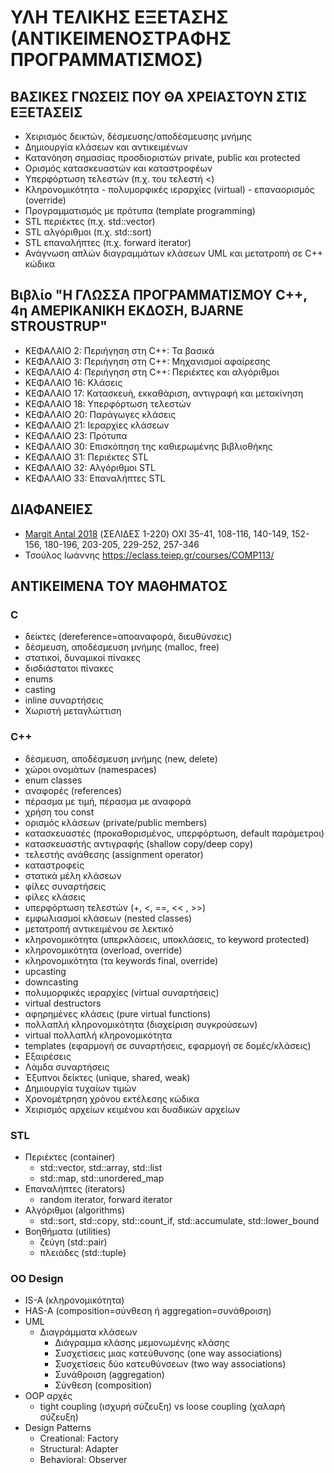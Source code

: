 # ΥΛΗ ΤΕΛΙΚΗΣ ΕΞΕΤΑΣΗΣ (ΑΝΤΙΚΕΙΜΕΝΟΣΤΡAΦΗΣ ΠΡΟΓΡΑΜΜΑΤΙΣΜΟΣ)

## ΒΑΣΙΚΕΣ ΓΝΩΣΕΙΣ ΠΟΥ ΘΑ ΧΡΕΙΑΣΤΟΥΝ ΣΤΙΣ ΕΞΕΤΑΣΕΙΣ

* Χειρισμός δεικτών, δέσμευσης/αποδέσμευσης μνήμης
* Δημιουργία κλάσεων και αντικειμένων
* Κατανόηση σημασίας προσδιοριστών private, public και protected
* Ορισμός κατασκευαστών και καταστροφέων
* Υπερφόρτωση τελεστών (π.χ. του τελεστή <)
* Κληρονομικότητα - πολυμορφικές ιεραρχίες (virtual) - επαναορισμός (override)
* Προγραμματισμός με πρότυπα (template programming)
* STL περιέκτες (π.χ. std::vector)
* STL αλγόριθμοι (π.χ. std::sort)
* STL επαναλήπτες (π.χ. forward iterator)
* Ανάγνωση απλών διαγραμμάτων κλάσεων UML και μετατροπή σε C++ κώδικα

## Βιβλίο "Η ΓΛΩΣΣΑ ΠΡΟΓΡΑΜΜΑΤΙΣΜΟΥ C++, 4η ΑΜΕΡΙΚΑΝΙΚΗ ΕΚΔΟΣΗ, BJARNE STROUSTRUP"

* ΚΕΦΑΛΑΙΟ  2: Περιήγηση στη C++: Τα βασικά
* ΚΕΦΑΛΑΙΟ  3: Περιήγηση στη C++: Μηχανισμοί αφαίρεσης
* ΚΕΦΑΛΑΙΟ  4: Περιήγηση στη C++: Περιέκτες και αλγόριθμοι
* ΚΕΦΑΛΑΙΟ 16: Κλάσεις
* ΚΕΦΑΛΑΙΟ 17: Κατασκευή, εκκαθάριση, αντιγραφή και μετακίνηση
* ΚΕΦΑΛΑΙΟ 18: Υπερφόρτωση τελεστών
* ΚΕΦΑΛΑΙΟ 20: Παράγωγες κλάσεις
* ΚΕΦΑΛΑΙΟ 21: Ιεραρχίες κλάσεων
* ΚΕΦΑΛΑΙΟ 23: Πρότυπα
* ΚΕΦΑΛΑΙΟ 30: Επισκόπηση της καθιερωμένης βιβλιοθήκης
* ΚΕΦΑΛΑΙΟ 31: Περιέκτες STL
* ΚΕΦΑΛΑΙΟ 32: Αλγόριθμοι STL
* ΚΕΦΑΛΑΙΟ 33: Επαναλήπτες STL

## ΔΙΑΦΑΝΕΙΕΣ

* [Margit Antal 2018](./ma2018/CPP_v1.1.pdf) (ΣΕΛΙΔΕΣ 1-220) OXI 35-41, 108-116, 140-149, 152-156, 180-196, 203-205, 229-252, 257-346
* Τσούλος Ιωάννης <https://eclass.teiep.gr/courses/COMP113/>

## ANTIKEIMENA ΤΟΥ ΜΑΘΗΜΑΤΟΣ

### C

* δείκτες (dereference=αποαναφορά, διευθύνσεις)
* δέσμευση, αποδέσμευση μνήμης (malloc, free)
* στατικοί, δυναμικοί πίνακες
* δισδιάστατοι πίνακες
* enums
* casting
* inline συναρτήσεις
* Χωριστή μεταγλώττιση

### C++

* δέσμευση, αποδέσμευση μνήμης (new, delete)
* χώροι ονομάτων (namespaces)
* enum classes
* αναφορές (references)
* πέρασμα με τιμή, πέρασμα με αναφορά
* χρήση του const
* ορισμός κλάσεων (private/public members)
* κατασκευαστές (προκαθορισμένος, υπερφόρτωση, default παράμετροι)
* κατασκευαστής αντιγραφής (shallow copy/deep copy)
* τελεστής ανάθεσης (assignment operator)
* καταστροφείς
* στατικά μέλη κλάσεων
* φίλες συναρτήσεις
* φίλες κλάσεις
* υπερφόρτωση τελεστών (+, <, ==, << , >>)
* εμφωλιασμοί κλάσεων (nested classes)
* μετατροπή αντικειμένου σε λεκτικό
* κληρονομικότητα (υπερκλάσεις, υποκλάσεις, το keyword protected)
* κληρονομικότητα (overload, override)
* κληρονομικότητα (τα keywords final, override)
* upcasting
* downcasting
* πολυμορφικές ιεραρχίες (virtual συναρτήσεις)
* virtual destructors
* αφηρημένες κλάσεις (pure virtual functions)
* πολλαπλή κληρονομικότητα (διαχείριση συγκρούσεων)
* virtual πολλαπλή κληρονομικότητα
* templates (εφαρμογή σε συναρτήσεις, εφαρμογή σε δομές/κλάσεις)
* Εξαιρέσεις
* Λάμδα συναρτήσεις
* Έξυπνοι δείκτες (unique, shared, weak)
* Δημιουργία τυχαίων τιμών
* Χρονομέτρηση χρόνου εκτέλεσης κώδικα
* Χειρισμός αρχείων κειμένου και δυαδικών αρχείων

### STL

* Περιέκτες (container)
  * std::vector, std::array, std::list
  * std::map, std::unordered_map
* Επαναλήπτες (iterators)
  * random iterator, forward iterator
* Αλγόριθμοι (algorithms)
  * std::sort, std::copy, std::count_if, std::accumulate, std::lower_bound
* Βοηθήματα (utilities)
  * ζεύγη (std::pair)
  * πλειάδες (std::tuple)

### OO Design

* IS-A (κληρονομικότητα)
* HAS-A (composition=σύνθεση ή aggregation=συνάθροιση)
* UML
  * Διαγράμματα κλάσεων
    * Διάγραμμα κλάσης μεμονωμένης κλάσης
    * Συσχετίσεις μιας κατεύθυνσης (one way associations)
    * Συσχετίσεις δύο κατευθύνσεων (two way associations)
    * Συνάθροιση (aggregation)
    * Σύνθεση (composition)
* OOP αρχές
  * tight coupling (ισχυρή σύζευξη) vs loose coupling (χαλαρή σύζευξη)
* Design Patterns
  * Creational: Factory
  * Structural: Adapter
  * Behavioral: Observer
